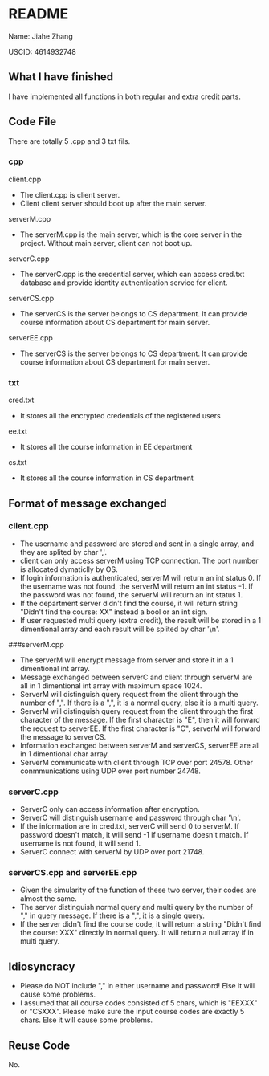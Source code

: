 # README

Name: Jiahe Zhang

USCID: 4614932748

## What I have finished

I have implemented all functions in both regular and extra credit parts.

## Code File

There are totally 5 .cpp and 3 txt fils.

### cpp

client.cpp

* The client.cpp is client server. 
* Client client server should boot up after the main server.

serverM.cpp

* The serverM.cpp is the main server, which is the core server in the project. Without main server, client can not boot up.

serverC.cpp

* The serverC.cpp is the credential server, which can access cred.txt database and provide identity authentication service for client.

serverCS.cpp

* The serverCS is the server belongs to CS department. It can provide course information about CS department for main server.

serverEE.cpp

* The serverCS is the server belongs to CS department. It can provide course information about CS department for main server.

### txt

cred.txt

* It stores all the encrypted credentials of the registered users

ee.txt

* It stores all the course information in EE department

cs.txt

* It stores all the course information in CS department

## Format of message exchanged

### client.cpp

* The username and password are stored and sent in a single array, and they are splited by char ','.
* client can only access serverM using TCP connection. The port number is allocated dymaticlly by OS.
* If login information is authenticated, serverM will return an int status 0. If the username was not found, the serverM will return an int status -1. If the password was not found, the serverM will return an int status 1. 
* If the department server didn't find the course, it will return string "Didn't find the course: XX" instead a bool or an int sign.
* If user requested multi query (extra credit), the result will be stored in a 1 dimentional array and each result will be splited by char '\n'.

###serverM.cpp

* The serverM will encrypt message from server and store it in a 1 dimentional int array.
* Message exchanged between serverC and client through serverM are all in 1 dimentional int array with maximum space 1024.
* ServerM will distinguish query request from the client through the number of ",". If there is a ",", it is a normal query, else it is a multi query.
* ServerM will distinguish query request from the client through the first character of the message. If the first character is "E", then it will forward the request to serverEE. If the first character is "C", serverM will forward the message to serverCS.
* Information exchanged between serverM and serverCS, serverEE are all in 1 dimentional char array.
* ServerM communicate with client through TCP over port 24578. Other conmmunications using UDP over port number 24748.

### serverC.cpp

* ServerC only can access information after encryption.
* ServerC will distinguish username and password through char '\n'.
* If the information are in cred.txt, serverC will send 0 to serverM. If password doesn't match, it will send -1 if username doesn't match. If username is not found, it will send 1.
* ServerC connect with serverM by UDP over port 21748.

### serverCS.cpp and serverEE.cpp

* Given the simularity of the function of these two server, their codes are almost the same.
* The server distinguish normal query and multi query by the number of "," in query message. If there is a ",", it is a single query.
* If the server didn't find the course code, it will return a string "Didn't find the course: XXX" directly in normal query. It will return a null array if in multi query.

## Idiosyncracy

* Please do NOT include "," in either username and password! Else it will cause some problems.
* I assumed that all course codes consisted of 5 chars, which is "EEXXX" or "CSXXX". Please make sure the input course codes are exactly 5 chars. Else it will cause some problems.

## Reuse Code

No.